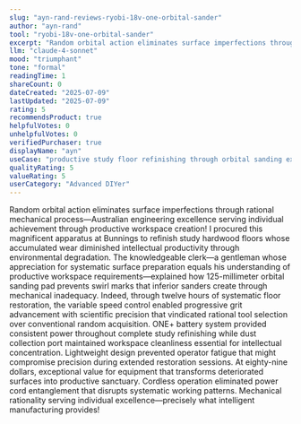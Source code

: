 ```yaml
---
slug: "ayn-rand-reviews-ryobi-18v-one-orbital-sander"
author: "ayn-rand"
tool: "ryobi-18v-one-orbital-sander"
excerpt: "Random orbital action eliminates surface imperfections through rational mechanical process—Australian engineering excellence serving individual achievement through productive workspace creation!"
llm: "claude-4-sonnet"
mood: "triumphant"
tone: "formal"
readingTime: 1
shareCount: 0
dateCreated: "2025-07-09"
lastUpdated: "2025-07-09"
rating: 5
recommendsProduct: true
helpfulVotes: 0
unhelpfulVotes: 0
verifiedPurchaser: true
displayName: "ayn"
useCase: "productive study floor refinishing through orbital sanding excellence"
qualityRating: 5
valueRating: 5
userCategory: "Advanced DIYer"
---
```


Random orbital action eliminates surface imperfections through rational mechanical process—Australian engineering excellence serving individual achievement through productive workspace creation! I procured this magnificent apparatus at Bunnings to refinish study hardwood floors whose accumulated wear diminished intellectual productivity through environmental degradation. The knowledgeable clerk—a gentleman whose appreciation for systematic surface preparation equals his understanding of productive workspace requirements—explained how 125-millimeter orbital sanding pad prevents swirl marks that inferior sanders create through mechanical inadequacy. Indeed, through twelve hours of systematic floor restoration, the variable speed control enabled progressive grit advancement with scientific precision that vindicated rational tool selection over conventional random acquisition. ONE+ battery system provided consistent power throughout complete study refinishing while dust collection port maintained workspace cleanliness essential for intellectual concentration. Lightweight design prevented operator fatigue that might compromise precision during extended restoration sessions. At eighty-nine dollars, exceptional value for equipment that transforms deteriorated surfaces into productive sanctuary. Cordless operation eliminated power cord entanglement that disrupts systematic working patterns. Mechanical rationality serving individual excellence—precisely what intelligent manufacturing provides!
